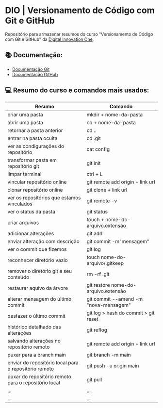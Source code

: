 
# DIO | Versionamento de Código com Git e GitHub

Repositório para armazenar resumos do curso "Versionamento de 
Código com Git e GitHub" da [Digital Innovation One](https://www.dio.me/).

## 📚 Documentação:
- [Documentação Git](https://git-scm.com/docs)
- [Documentação GitHub](https://docs.github.com/)

## 💻 Resumo do curso e comandos mais usados:

| Resumo | Comando |
|--------|---------|
| criar uma pasta | mkdir + nome-da-pasta |
| abrir uma pasta | cd + nome-da-pasta |
| retornar a pasta anterior | cd .. |
| entrar na pasta oculta | cd .git |
| ver as condigurações do repositório | cat config |
| transformar pasta em repositório git | git init |
| limpar terminal | ctrl + L  |
| vincular repositório online | git remote add origin + link url  |
| clonar repositório online | git clone + link url |
| ver os repositórios que estamos vinculados |  git remote -v |
| ver o status da pasta | git status |
| criar arquivos | touch + nome-do-arquivo.extensão |
| adicionar alterações | git add |
| enviar alteração com descrição | git commit -m"mensagem" |
| ver o commit que fizemos | git log |
| reconhecer diretório vazio | touch nome-do-arquivo/.gitkeep |
| remover o diretório git e seu conteúdo | rm -rf .git |
| restaurar aquivo da árvore | git restore nome-do-arquivo.extensão |
| alterar mensagem do último commit | git commit --amend -m "nova-mensagem" |
| desfazer o último commit | git log > hash do commit > git reset |
| histórico detalhado das alterações | git reflog |
| salvando alterações no repositório remoto | git remote add origin + link url |
| puxar para a branch main | git branch -m main |
| enviar do repositório local para o repositório remoto | git push -u origin main |
| puxar do repositório remoto para o repositório local | git pull |
| ... | ... |
| ... | ... | 

